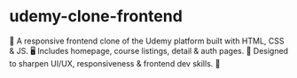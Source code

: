 # udemy-clone-frontend
🎯 A responsive frontend clone of the Udemy platform built with HTML, CSS &amp; JS. 🖥️ Includes homepage, course listings, detail &amp; auth pages. 🎨 Designed to sharpen UI/UX, responsiveness &amp; frontend dev skills. 🚀
